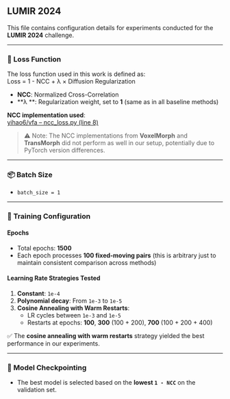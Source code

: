 ## LUMIR 2024

This file contains configuration details for experiments conducted for the **LUMIR 2024** challenge.

---

### 🔧 Loss Function

The loss function used in this work is defined as:  
	Loss = 1 - NCC + λ × Diffusion Regularization

- **NCC**: Normalized Cross-Correlation  
- **λ **: Regularization weight, set to **1** (same as in all baseline methods)

**NCC implementation used**:  
[yihao6/vfa – ncc_loss.py (line 8)](https://github.com/yihao6/vfa/blob/07d933d8396d5f9f8d7e3dac74d8c95b3f8e8314/vfa/losses/ncc_loss.py#L8)

> ⚠️ Note: The NCC implementations from **VoxelMorph** and **TransMorph** did not perform as well in our setup, potentially due to PyTorch version differences.

---

### 📦 Batch Size

- `batch_size = 1`

---

### 🧪 Training Configuration

#### Epochs
- Total epochs: **1500**
- Each epoch processes **100 fixed-moving pairs** (this is arbitrary just to maintain consistent comparison across methods)

#### Learning Rate Strategies Tested

1. **Constant**: `1e-4`
2. **Polynomial decay**: From `1e-3` to `1e-5`
3. **Cosine Annealing with Warm Restarts**:
   - LR cycles between `1e-3` and `1e-5`
   - Restarts at epochs: **100**, **300** (100 + 200), **700** (100 + 200 + 400)

✅ The **cosine annealing with warm restarts** strategy yielded the best performance in our experiments.

---

### 💾 Model Checkpointing

- The best model is selected based on the **lowest `1 - NCC`** on the validation set.
